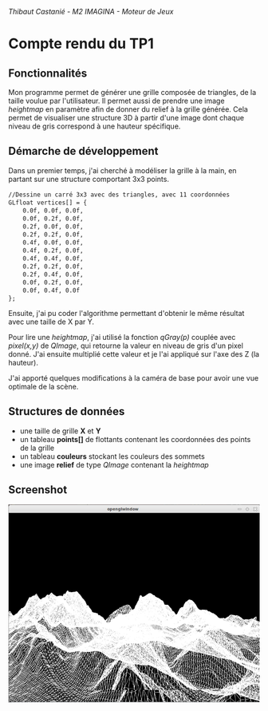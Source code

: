 *Thibaut Castanié - M2 IMAGINA - Moteur de Jeux*

# Compte rendu du TP1

## Fonctionnalités

Mon programme permet de générer une grille composée de triangles, de la taille voulue par l'utilisateur. Il permet aussi de prendre une image *heightmap* en paramètre afin de donner du relief à la grille générée. Cela permet de visualiser une structure 3D à partir d'une image dont chaque niveau de gris correspond à une hauteur spécifique.

## Démarche de développement

Dans un premier temps, j'ai cherché à modéliser la grille à la main, en partant sur une structure comportant 3x3 points.

	//Dessine un carré 3x3 avec des triangles, avec 11 coordonnées
    GLfloat vertices[] = {
        0.0f, 0.0f, 0.0f,
        0.0f, 0.2f, 0.0f,
        0.2f, 0.0f, 0.0f,
        0.2f, 0.2f, 0.0f,
        0.4f, 0.0f, 0.0f,
        0.4f, 0.2f, 0.0f,
        0.4f, 0.4f, 0.0f,
        0.2f, 0.2f, 0.0f,
        0.2f, 0.4f, 0.0f,
        0.0f, 0.2f, 0.0f,
        0.0f, 0.4f, 0.0f
    };

Ensuite, j'ai pu coder l'algorithme permettant d'obtenir le même résultat avec une taille de X par Y.

Pour lire une *heightmap*, j'ai utilisé la fonction *qGray(p)* couplée avec *pixel(x,y)* de *QImage*, qui retourne la valeur en niveau de gris d'un pixel donné. J'ai ensuite multiplié cette valeur et je l'ai appliqué sur l'axe des Z (la hauteur).

J'ai apporté quelques modifications à la caméra de base pour avoir une vue optimale de la scène.

## Structures de données

- une taille de grille **X** et **Y**
- un tableau **points[]** de flottants contenant les coordonnées des points de la grille
- un tableau **couleurs** stockant les couleurs des sommets
- une image **relief** de type *QImage* contenant la *heightmap*

## Screenshot

![screenshot](./screenshot.png  "screenshot")
